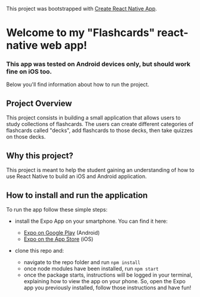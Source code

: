 This project was bootstrapped with [Create React Native App](https://github.com/react-community/create-react-native-app).

# Welcome to my "Flashcards" react-native web app!

### This app was tested on Android devices only, but should work fine on iOS too.
Below you'll find information about how to run the project.
## Project Overview
This project consists in building a small application that allows users to study collections of
flashcards. The users can create different categories of flashcards called "decks", add flashcards
to those decks, then take quizzes on those decks.

## Why this project?
This project is meant to help the student gaining an understanding of how to use React Native to
build an iOS and Android application.

## How to install and run the application

To run the app follow these simple steps:

- install the Expo App on your smartphone. You can find it here:
   - [Expo on Google Play](https://play.google.com/store/apps/details?id=host.exp.exponent) (Android)
   - [Expo on the App Store](https://itunes.apple.com/us/app/expo-client/id982107779) (iOS)

- clone this repo and:
  - navigate to the repo folder and run `npm install`
  - once node modules have been installed, run `npm start`
  - once the package starts, instructions will be logged in your terminal, explaining how to view
  the app on your phone. So, open the Expo app you previously installed, follow those instructions
  and have fun!